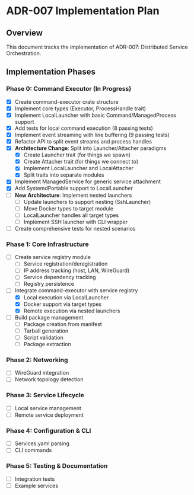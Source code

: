 # ADR-007 Implementation Plan

## Overview
This document tracks the implementation of ADR-007: Distributed Service Orchestration.

## Implementation Phases

### Phase 0: Command Executor (In Progress)
- [x] Create command-executor crate structure
- [x] Implement core types (Executor<T>, ProcessHandle trait)
- [x] Implement LocalLauncher with basic Command/ManagedProcess support
- [x] Add tests for local command execution (8 passing tests)
- [x] Implement event streaming with line buffering (9 passing tests)
- [x] Refactor API to split event streams and process handles
- [x] **Architecture Change**: Split into Launcher/Attacher paradigms
  - [x] Create Launcher trait (for things we spawn)
  - [x] Create Attacher trait (for things we connect to)
  - [x] Implement LocalLauncher and LocalAttacher
  - [x] Split traits into separate modules
- [x] Implement ManagedService for generic service attachment
- [x] Add SystemdPortable support to LocalLauncher
- [ ] **New Architecture**: Implement nested launchers
  - [ ] Update launchers to support nesting (SshLauncher<L>)
  - [ ] Move Docker types to target module
  - [ ] LocalLauncher handles all target types
  - [ ] Implement SSH launcher with CLI wrapper
- [ ] Create comprehensive tests for nested scenarios

### Phase 1: Core Infrastructure
- [ ] Create service registry module
  - [ ] Service registration/deregistration
  - [ ] IP address tracking (host, LAN, WireGuard)
  - [ ] Service dependency tracking
  - [ ] Registry persistence

- [ ] Integrate command-executor with service registry
  - [x] Local execution via LocalLauncher
  - [x] Docker support via target types
  - [x] Remote execution via nested launchers

- [ ] Build package management
  - [ ] Package creation from manifest
  - [ ] Tarball generation
  - [ ] Script validation
  - [ ] Package extraction

### Phase 2: Networking
- [ ] WireGuard integration
- [ ] Network topology detection

### Phase 3: Service Lifecycle
- [ ] Local service management
- [ ] Remote service deployment

### Phase 4: Configuration & CLI
- [ ] Services.yaml parsing
- [ ] CLI commands

### Phase 5: Testing & Documentation
- [ ] Integration tests
- [ ] Example services